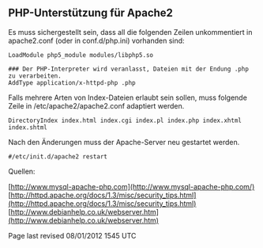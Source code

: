 <div class="divider" id="serv-php"></div>

## PHP-Unterstützung für Apache2

Es muss sichergestellt sein, dass all die folgenden Zeilen unkommentiert in apache2.conf (oder in conf.d/php.ini) vorhanden sind: 

~~~
LoadModule php5_module modules/libphp5.so
~~~

~~~
### Der PHP-Interpreter wird veranlasst, Dateien mit der Endung .php zu verarbeiten.
AddType application/x-httpd-php .php
~~~

Falls mehrere Arten von Index-Dateien erlaubt sein sollen, muss folgende Zeile in /etc/apache2/apache2.conf adaptiert werden.

~~~
DirectoryIndex index.html index.cgi index.pl index.php index.xhtml index.shtml
~~~

Nach den Änderungen muss der Apache-Server neu gestartet werden.

~~~
#/etc/init.d/apache2 restart
~~~

Quellen:

[http://www.mysql-apache-php.com](http://www.mysql-apache-php.com/)  
[http://httpd.apache.org/docs/1.3/misc/security_tips.html](http://httpd.apache.org/docs/1.3/misc/security_tips.html)  
[http://www.debianhelp.co.uk/webserver.htm](http://www.debianhelp.co.uk/webserver.htm) 

<div id="rev">Page last revised 08/01/2012 1545 UTC</div>
